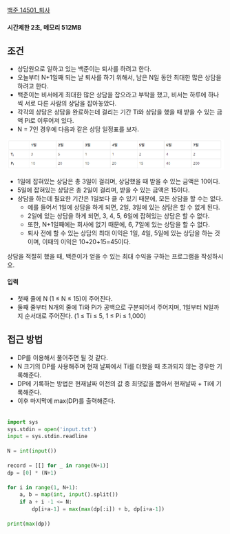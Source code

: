 
[백준 14501_퇴사](https://www.acmicpc.net/problem/14501)

#### 시간제한 2초, 메모리 512MB


## 조건

- 상담원으로 일하고 있는 백준이는 퇴사를 하려고 한다.
- 오늘부터 N+1일째 되는 날 퇴사를 하기 위해서, 남은 N일 동안 최대한 많은 상담을 하려고 한다.
- 백준이는 비서에게 최대한 많은 상담을 잡으라고 부탁을 했고, 비서는 하루에 하나씩 서로 다른 사람의 상담을 잡아놓았다.
- 각각의 상담은 상담을 완료하는데 걸리는 기간 Ti와 상담을 했을 때 받을 수 있는 금액 Pi로 이루어져 있다.
- N = 7인 경우에 다음과 같은 상담 일정표를 보자.

![](Algorithm/baekjoon/assets/Pasted%20image%2020230312161020.png)

- 1일에 잡혀있는 상담은 총 3일이 걸리며, 상담했을 때 받을 수 있는 금액은 10이다. 
- 5일에 잡혀있는 상담은 총 2일이 걸리며, 받을 수 있는 금액은 15이다.
- 상담을 하는데 필요한 기간은 1일보다 클 수 있기 때문에, 모든 상담을 할 수는 없다. 
	- 예를 들어서 1일에 상담을 하게 되면, 2일, 3일에 있는 상담은 할 수 없게 된다. 
	- 2일에 있는 상담을 하게 되면, 3, 4, 5, 6일에 잡혀있는 상담은 할 수 없다.
	- 또한, N+1일째에는 회사에 없기 때문에, 6, 7일에 있는 상담을 할 수 없다.
	- 퇴사 전에 할 수 있는 상담의 최대 이익은 1일, 4일, 5일에 있는 상담을 하는 것이며, 이때의 이익은 10+20+15=45이다.

상담을 적절히 했을 때, 백준이가 얻을 수 있는 최대 수익을 구하는 프로그램을 작성하시오.



#### 입력

- 첫째 줄에 N (1 ≤ N ≤ 15)이 주어진다.
- 둘째 줄부터 N개의 줄에 Ti와 Pi가 공백으로 구분되어서 주어지며, 1일부터 N일까지 순서대로 주어진다. (1 ≤ Ti ≤ 5, 1 ≤ Pi ≤ 1,000)


## 접근 방법

- DP를 이용해서 풀어주면 될 것 같다.
- N 크기의 DP를 사용해주며 현재 날짜에서 Ti를 더했을 때 초과되지 않는 경우만 기록해준다.
- DP에 기록하는 방법은 현재날짜 이전의 값 중 최댓값을 뽑아서 현재날짜 + Ti에 기록해준다.
- 이후 마지막에 max(DP)를 출력해준다.

```python

import sys  
sys.stdin = open('input.txt')  
input = sys.stdin.readline  
  
N = int(input())  
  
record = [[] for _ in range(N+1)]  
dp = [0] * (N+1)  
  
for i in range(1, N+1):  
    a, b = map(int, input().split())  
    if a + i -1 <= N:  
        dp[i+a-1] = max(max(dp[:i]) + b, dp[i+a-1])  
  
print(max(dp))
```